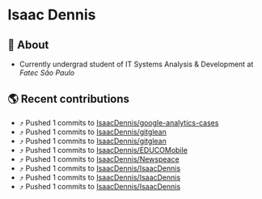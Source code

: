 # Isaac Dennis
## :pencil: About
* Currently undergrad student of IT Systems Analysis & Development at _Fatec São Paulo_

## :earth_americas: Recent contributions

* ⤴️ Pushed 1 commits to [IsaacDennis/google-analytics-cases](https://github.com/IsaacDennis/google-analytics-cases)
* ⤴️ Pushed 1 commits to [IsaacDennis/gitglean](https://github.com/IsaacDennis/gitglean)
* ⤴️ Pushed 1 commits to [IsaacDennis/gitglean](https://github.com/IsaacDennis/gitglean)
* ⤴️ Pushed 1 commits to [IsaacDennis/EDUCOMobile](https://github.com/IsaacDennis/EDUCOMobile)
* ⤴️ Pushed 1 commits to [IsaacDennis/Newspeace](https://github.com/IsaacDennis/Newspeace)
* ⤴️ Pushed 1 commits to [IsaacDennis/IsaacDennis](https://github.com/IsaacDennis/IsaacDennis)
* ⤴️ Pushed 1 commits to [IsaacDennis/IsaacDennis](https://github.com/IsaacDennis/IsaacDennis)
* ⤴️ Pushed 1 commits to [IsaacDennis/IsaacDennis](https://github.com/IsaacDennis/IsaacDennis)
